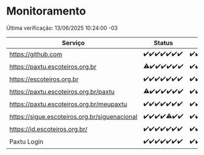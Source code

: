 # Monitoramento

Última verificação: 13/06/2025 10:24:00 -03

|Serviço|Status|Últimas 24h|
|---|---|---|
|https://github.com|<span title="2025-06-06: OK=23">✔️</span><span title="2025-06-07: OK=23">✔️</span><span title="2025-06-08: OK=23">✔️</span><span title="2025-06-09: OK=23">✔️</span><span title="2025-06-10: OK=23">✔️</span><span title="2025-06-11: OK=23">✔️</span><span title="2025-06-12: OK=12">✔️</span>|<span title="12/06/2025 10:25:00 -03 : 200">✔️</span><span title="12/06/2025 11:10:00 -03 : 200">✔️</span><span title="12/06/2025 12:10:00 -03 : 200">✔️</span><span title="12/06/2025 13:11:00 -03 : 200">✔️</span><span title="12/06/2025 14:09:00 -03 : 200">✔️</span><span title="12/06/2025 15:13:00 -03 : 200">✔️</span><span title="12/06/2025 16:07:00 -03 : 200">✔️</span><span title="12/06/2025 17:10:00 -03 : 200">✔️</span><span title="12/06/2025 18:09:00 -03 : 200">✔️</span><span title="12/06/2025 19:09:00 -03 : 200">✔️</span><span title="12/06/2025 20:09:00 -03 : 200">✔️</span><span title="12/06/2025 21:49:00 -03 : 200">✔️</span><span title="12/06/2025 23:40:00 -03 : 200">✔️</span><span title="13/06/2025 00:41:00 -03 : 200">✔️</span><span title="13/06/2025 01:18:00 -03 : 200">✔️</span><span title="13/06/2025 02:10:00 -03 : 200">✔️</span><span title="13/06/2025 03:14:00 -03 : 200">✔️</span><span title="13/06/2025 04:09:00 -03 : 200">✔️</span><span title="13/06/2025 05:13:00 -03 : 200">✔️</span><span title="13/06/2025 06:10:00 -03 : 200">✔️</span><span title="13/06/2025 07:10:00 -03 : 200">✔️</span><span title="13/06/2025 08:08:00 -03 : 200">✔️</span><span title="13/06/2025 09:18:00 -03 : 200">✔️</span><span title="13/06/2025 10:24:00 -03 : 200">✔️</span>|
|https://paxtu.escoteiros.org.br|<span title="2025-06-06: OK=22, Falhas=1">⚠️</span><span title="2025-06-07: OK=23">✔️</span><span title="2025-06-08: OK=23">✔️</span><span title="2025-06-09: OK=23">✔️</span><span title="2025-06-10: OK=23">✔️</span><span title="2025-06-11: OK=23">✔️</span><span title="2025-06-12: OK=12">✔️</span>|<span title="12/06/2025 10:25:00 -03 : 200">✔️</span><span title="12/06/2025 11:10:00 -03 : 200">✔️</span><span title="12/06/2025 12:10:00 -03 : 200">✔️</span><span title="12/06/2025 13:11:00 -03 : 200">✔️</span><span title="12/06/2025 14:09:00 -03 : 200">✔️</span><span title="12/06/2025 15:13:00 -03 : 200">✔️</span><span title="12/06/2025 16:07:00 -03 : 200">✔️</span><span title="12/06/2025 17:10:00 -03 : 200">✔️</span><span title="12/06/2025 18:09:00 -03 : 200">✔️</span><span title="12/06/2025 19:09:00 -03 : 200">✔️</span><span title="12/06/2025 20:09:00 -03 : 200">✔️</span><span title="12/06/2025 21:49:00 -03 : 200">✔️</span><span title="12/06/2025 23:40:00 -03 : 200">✔️</span><span title="13/06/2025 00:41:00 -03 : 200">✔️</span><span title="13/06/2025 01:18:00 -03 : 200">✔️</span><span title="13/06/2025 02:10:00 -03 : 200">✔️</span><span title="13/06/2025 03:14:00 -03 : 200">✔️</span><span title="13/06/2025 04:09:00 -03 : 200">✔️</span><span title="13/06/2025 05:13:00 -03 : 200">✔️</span><span title="13/06/2025 06:10:00 -03 : 200">✔️</span><span title="13/06/2025 07:10:00 -03 : 200">✔️</span><span title="13/06/2025 08:08:00 -03 : 0">❌</span><span title="13/06/2025 09:18:00 -03 : 200">✔️</span><span title="13/06/2025 10:24:00 -03 : 200">✔️</span>|
|https://escoteiros.org.br|<span title="2025-06-06: OK=23">✔️</span><span title="2025-06-07: OK=23">✔️</span><span title="2025-06-08: OK=23">✔️</span><span title="2025-06-09: OK=23">✔️</span><span title="2025-06-10: OK=23">✔️</span><span title="2025-06-11: OK=23">✔️</span><span title="2025-06-12: OK=12">✔️</span>|<span title="12/06/2025 10:25:00 -03 : 200">✔️</span><span title="12/06/2025 11:10:00 -03 : 200">✔️</span><span title="12/06/2025 12:10:00 -03 : 200">✔️</span><span title="12/06/2025 13:11:00 -03 : 200">✔️</span><span title="12/06/2025 14:09:00 -03 : 200">✔️</span><span title="12/06/2025 15:13:00 -03 : 200">✔️</span><span title="12/06/2025 16:07:00 -03 : 200">✔️</span><span title="12/06/2025 17:10:00 -03 : 200">✔️</span><span title="12/06/2025 18:09:00 -03 : 200">✔️</span><span title="12/06/2025 19:09:00 -03 : 200">✔️</span><span title="12/06/2025 20:09:00 -03 : 200">✔️</span><span title="12/06/2025 21:49:00 -03 : 200">✔️</span><span title="12/06/2025 23:40:00 -03 : 200">✔️</span><span title="13/06/2025 00:41:00 -03 : 200">✔️</span><span title="13/06/2025 01:18:00 -03 : 200">✔️</span><span title="13/06/2025 02:10:00 -03 : 200">✔️</span><span title="13/06/2025 03:14:00 -03 : 200">✔️</span><span title="13/06/2025 04:09:00 -03 : 200">✔️</span><span title="13/06/2025 05:13:00 -03 : 200">✔️</span><span title="13/06/2025 06:10:00 -03 : 200">✔️</span><span title="13/06/2025 07:10:00 -03 : 200">✔️</span><span title="13/06/2025 08:08:00 -03 : 200">✔️</span><span title="13/06/2025 09:18:00 -03 : 200">✔️</span><span title="13/06/2025 10:24:00 -03 : 200">✔️</span>|
|https://paxtu.escoteiros.org.br/paxtu|<span title="2025-06-06: OK=22, Falhas=1">⚠️</span><span title="2025-06-07: OK=23">✔️</span><span title="2025-06-08: OK=23">✔️</span><span title="2025-06-09: OK=23">✔️</span><span title="2025-06-10: OK=23">✔️</span><span title="2025-06-11: OK=23">✔️</span><span title="2025-06-12: OK=12">✔️</span>|<span title="12/06/2025 10:25:00 -03 : 200">✔️</span><span title="12/06/2025 11:10:00 -03 : 200">✔️</span><span title="12/06/2025 12:10:00 -03 : 200">✔️</span><span title="12/06/2025 13:11:00 -03 : 200">✔️</span><span title="12/06/2025 14:09:00 -03 : 200">✔️</span><span title="12/06/2025 15:13:00 -03 : 200">✔️</span><span title="12/06/2025 16:07:00 -03 : 200">✔️</span><span title="12/06/2025 17:10:00 -03 : 200">✔️</span><span title="12/06/2025 18:09:00 -03 : 200">✔️</span><span title="12/06/2025 19:09:00 -03 : 200">✔️</span><span title="12/06/2025 20:09:00 -03 : 200">✔️</span><span title="12/06/2025 21:49:00 -03 : 200">✔️</span><span title="12/06/2025 23:40:00 -03 : 200">✔️</span><span title="13/06/2025 00:41:00 -03 : 200">✔️</span><span title="13/06/2025 01:18:00 -03 : 200">✔️</span><span title="13/06/2025 02:10:00 -03 : 200">✔️</span><span title="13/06/2025 03:14:00 -03 : 200">✔️</span><span title="13/06/2025 04:09:00 -03 : 200">✔️</span><span title="13/06/2025 05:13:00 -03 : 200">✔️</span><span title="13/06/2025 06:10:00 -03 : 200">✔️</span><span title="13/06/2025 07:10:00 -03 : 200">✔️</span><span title="13/06/2025 08:08:00 -03 : 200">✔️</span><span title="13/06/2025 09:18:00 -03 : 200">✔️</span><span title="13/06/2025 10:24:00 -03 : 200">✔️</span>|
|https://paxtu.escoteiros.org.br/meupaxtu|<span title="2025-06-06: OK=23">✔️</span><span title="2025-06-07: OK=23">✔️</span><span title="2025-06-08: OK=23">✔️</span><span title="2025-06-09: OK=23">✔️</span><span title="2025-06-10: OK=23">✔️</span><span title="2025-06-11: OK=23">✔️</span><span title="2025-06-12: OK=12">✔️</span>|<span title="12/06/2025 10:25:00 -03 : 200">✔️</span><span title="12/06/2025 11:10:00 -03 : 200">✔️</span><span title="12/06/2025 12:10:00 -03 : 200">✔️</span><span title="12/06/2025 13:11:00 -03 : 200">✔️</span><span title="12/06/2025 14:09:00 -03 : 200">✔️</span><span title="12/06/2025 15:13:00 -03 : 200">✔️</span><span title="12/06/2025 16:07:00 -03 : 200">✔️</span><span title="12/06/2025 17:10:00 -03 : 200">✔️</span><span title="12/06/2025 18:09:00 -03 : 200">✔️</span><span title="12/06/2025 19:09:00 -03 : 200">✔️</span><span title="12/06/2025 20:09:00 -03 : 200">✔️</span><span title="12/06/2025 21:49:00 -03 : 200">✔️</span><span title="12/06/2025 23:40:00 -03 : 200">✔️</span><span title="13/06/2025 00:41:00 -03 : 200">✔️</span><span title="13/06/2025 01:18:00 -03 : 200">✔️</span><span title="13/06/2025 02:10:00 -03 : 200">✔️</span><span title="13/06/2025 03:14:00 -03 : 200">✔️</span><span title="13/06/2025 04:09:00 -03 : 200">✔️</span><span title="13/06/2025 05:13:00 -03 : 200">✔️</span><span title="13/06/2025 06:10:00 -03 : 200">✔️</span><span title="13/06/2025 07:10:00 -03 : 200">✔️</span><span title="13/06/2025 08:08:00 -03 : 200">✔️</span><span title="13/06/2025 09:18:00 -03 : 200">✔️</span><span title="13/06/2025 10:24:00 -03 : 200">✔️</span>|
|https://sigue.escoteiros.org.br/siguenacional|<span title="2025-06-06: OK=23">✔️</span><span title="2025-06-07: OK=23">✔️</span><span title="2025-06-08: OK=23">✔️</span><span title="2025-06-09: OK=23">✔️</span><span title="2025-06-10: OK=22, Falhas=1">⚠️</span><span title="2025-06-11: OK=23">✔️</span><span title="2025-06-12: OK=12">✔️</span>|<span title="12/06/2025 10:25:00 -03 : 200">✔️</span><span title="12/06/2025 11:10:00 -03 : 200">✔️</span><span title="12/06/2025 12:10:00 -03 : 200">✔️</span><span title="12/06/2025 13:11:00 -03 : 200">✔️</span><span title="12/06/2025 14:09:00 -03 : 200">✔️</span><span title="12/06/2025 15:13:00 -03 : 200">✔️</span><span title="12/06/2025 16:07:00 -03 : 200">✔️</span><span title="12/06/2025 17:10:00 -03 : 200">✔️</span><span title="12/06/2025 18:09:00 -03 : 200">✔️</span><span title="12/06/2025 19:09:00 -03 : 200">✔️</span><span title="12/06/2025 20:09:00 -03 : 200">✔️</span><span title="12/06/2025 21:49:00 -03 : 200">✔️</span><span title="12/06/2025 23:40:00 -03 : 200">✔️</span><span title="13/06/2025 00:41:00 -03 : 200">✔️</span><span title="13/06/2025 01:18:00 -03 : 200">✔️</span><span title="13/06/2025 02:10:00 -03 : 200">✔️</span><span title="13/06/2025 03:14:00 -03 : 200">✔️</span><span title="13/06/2025 04:09:00 -03 : 200">✔️</span><span title="13/06/2025 05:13:00 -03 : 200">✔️</span><span title="13/06/2025 06:10:00 -03 : 200">✔️</span><span title="13/06/2025 07:10:00 -03 : 200">✔️</span><span title="13/06/2025 08:08:00 -03 : 200">✔️</span><span title="13/06/2025 09:18:00 -03 : 200">✔️</span><span title="13/06/2025 10:24:00 -03 : 200">✔️</span>|
|https://id.escoteiros.org.br/|<span title="2025-06-06: OK=23">✔️</span><span title="2025-06-07: OK=23">✔️</span><span title="2025-06-08: OK=23">✔️</span><span title="2025-06-09: OK=23">✔️</span><span title="2025-06-10: OK=23">✔️</span><span title="2025-06-11: OK=23">✔️</span><span title="2025-06-12: OK=12">✔️</span>|<span title="12/06/2025 10:25:00 -03 : 200">✔️</span><span title="12/06/2025 11:10:00 -03 : 200">✔️</span><span title="12/06/2025 12:10:00 -03 : 200">✔️</span><span title="12/06/2025 13:11:00 -03 : 200">✔️</span><span title="12/06/2025 14:09:00 -03 : 200">✔️</span><span title="12/06/2025 15:13:00 -03 : 200">✔️</span><span title="12/06/2025 16:07:00 -03 : 200">✔️</span><span title="12/06/2025 17:10:00 -03 : 200">✔️</span><span title="12/06/2025 18:09:00 -03 : 200">✔️</span><span title="12/06/2025 19:09:00 -03 : 200">✔️</span><span title="12/06/2025 20:09:00 -03 : 200">✔️</span><span title="12/06/2025 21:49:00 -03 : 200">✔️</span><span title="12/06/2025 23:40:00 -03 : 200">✔️</span><span title="13/06/2025 00:41:00 -03 : 200">✔️</span><span title="13/06/2025 01:18:00 -03 : 200">✔️</span><span title="13/06/2025 02:10:00 -03 : 200">✔️</span><span title="13/06/2025 03:14:00 -03 : 200">✔️</span><span title="13/06/2025 04:09:00 -03 : 200">✔️</span><span title="13/06/2025 05:13:00 -03 : 200">✔️</span><span title="13/06/2025 06:10:00 -03 : 200">✔️</span><span title="13/06/2025 07:10:00 -03 : 200">✔️</span><span title="13/06/2025 08:08:00 -03 : 200">✔️</span><span title="13/06/2025 09:18:00 -03 : 200">✔️</span><span title="13/06/2025 10:24:00 -03 : 200">✔️</span>|
|Paxtu Login|<span title="2025-06-06: OK=23">✔️</span><span title="2025-06-07: OK=23">✔️</span><span title="2025-06-08: OK=23">✔️</span><span title="2025-06-09: OK=23">✔️</span><span title="2025-06-10: OK=23">✔️</span><span title="2025-06-11: OK=23">✔️</span><span title="2025-06-12: OK=12">✔️</span>|<span title="12/06/2025 10:25:00 -03 : 200">✔️</span><span title="12/06/2025 11:10:00 -03 : 200">✔️</span><span title="12/06/2025 12:10:00 -03 : 200">✔️</span><span title="12/06/2025 13:11:00 -03 : 200">✔️</span><span title="12/06/2025 14:09:00 -03 : 200">✔️</span><span title="12/06/2025 15:13:00 -03 : 200">✔️</span><span title="12/06/2025 16:07:00 -03 : 200">✔️</span><span title="12/06/2025 17:10:00 -03 : 200">✔️</span><span title="12/06/2025 18:09:00 -03 : 200">✔️</span><span title="12/06/2025 19:09:00 -03 : 200">✔️</span><span title="12/06/2025 20:09:00 -03 : 200">✔️</span><span title="12/06/2025 21:49:00 -03 : 200">✔️</span><span title="12/06/2025 23:40:00 -03 : 200">✔️</span><span title="13/06/2025 00:41:00 -03 : 200">✔️</span><span title="13/06/2025 01:18:00 -03 : 200">✔️</span><span title="13/06/2025 02:10:00 -03 : 200">✔️</span><span title="13/06/2025 03:14:00 -03 : 200">✔️</span><span title="13/06/2025 04:09:00 -03 : 200">✔️</span><span title="13/06/2025 05:13:00 -03 : 200">✔️</span><span title="13/06/2025 06:10:00 -03 : 200">✔️</span><span title="13/06/2025 07:10:00 -03 : 200">✔️</span><span title="13/06/2025 08:08:00 -03 : 200">✔️</span><span title="13/06/2025 09:18:00 -03 : 200">✔️</span><span title="13/06/2025 10:24:00 -03 : 200">✔️</span>|
